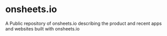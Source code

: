# onsheets.io
A Public repository of onsheets.io describing the product and recent apps and websites built with onsheets.io
